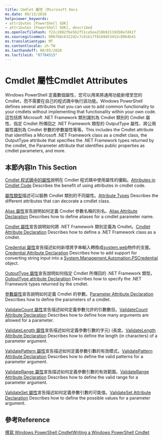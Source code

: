 ```yaml
---
title: Cmdlet 屬性 |Microsoft Docs
ms.date: 09/13/2016
helpviewer_keywords:
- attributes [PowerShell SDK]
- attributes [PowerShell SDK], described
ms.openlocfilehash: f22c2882fbe5b2f51ca5ea218b921192b0a7d41f
ms.sourcegitcommit: 0907b8c6322d2c7c61b17f8168d53452c8964b41
ms.translationtype: MT
ms.contentlocale: zh-TW
ms.lasthandoff: 08/05/2020
ms.locfileid: "87784515"
---
```

# <a name="cmdlet-attributes"></a><span data-ttu-id="c8bdd-102">Cmdlet 屬性</span><span class="sxs-lookup"><span data-stu-id="c8bdd-102">Cmdlet Attributes</span></span>

<span data-ttu-id="c8bdd-103">Windows PowerShell 定義數個屬性，您可以用來將通用功能新增至您的 Cmdlet，而不需要在自己的程式碼中執行該功能。</span><span class="sxs-lookup"><span data-stu-id="c8bdd-103">Windows PowerShell defines several attributes that you can use to add common functionality to your cmdlets without implementing that functionality within your own code.</span></span> <span data-ttu-id="c8bdd-104">這包括將 Microsoft .NET Framework 類別識別為 Cmdlet 類別的 Cmdlet 屬性、指定 Cmdlet 所傳回之 .NET Framework 類型的 OutputType 屬性、將公用屬性識別為 Cmdlet 參數的參數屬性等等。</span><span class="sxs-lookup"><span data-stu-id="c8bdd-104">This includes the Cmdlet attribute that identifies a Microsoft .NET Framework class as a cmdlet class, the OutputType attribute that specifies the .NET Framework types returned by the cmdlet, the Parameter attribute that identifies public properties as cmdlet parameters, and more.</span></span>

## <a name="in-this-section"></a><span data-ttu-id="c8bdd-105">本節內容</span><span class="sxs-lookup"><span data-stu-id="c8bdd-105">In This Section</span></span>

<span data-ttu-id="c8bdd-106">[Cmdlet 程式碼中的屬性](./attributes-in-cmdlet-code.md)說明在 Cmdlet 程式碼中使用屬性的優點。</span><span class="sxs-lookup"><span data-stu-id="c8bdd-106">[Attributes in Cmdlet Code](./attributes-in-cmdlet-code.md) Describes the benefit of using attributes in cmdlet code.</span></span>

<span data-ttu-id="c8bdd-107">[屬性類型](./attribute-types.md)描述可以裝飾 Cmdlet 類別的不同屬性。</span><span class="sxs-lookup"><span data-stu-id="c8bdd-107">[Attribute Types](./attribute-types.md) Describes the different attributes that can decorate a cmdlet class.</span></span>

<span data-ttu-id="c8bdd-108">[Alias 屬性](./alias-attribute-declaration.md)宣告說明如何定義 Cmdlet 參數名稱的別名。</span><span class="sxs-lookup"><span data-stu-id="c8bdd-108">[Alias Attribute Declaration](./alias-attribute-declaration.md) Describes how to define aliases for a cmdlet parameter name.</span></span>

<span data-ttu-id="c8bdd-109">[Cmdlet 屬性](./cmdlet-attribute-declaration.md)宣告說明如何將 .NET Framework 類別定義為 Cmdlet。</span><span class="sxs-lookup"><span data-stu-id="c8bdd-109">[Cmdlet Attribute Declaration](./cmdlet-attribute-declaration.md) Describes how to define a .NET Framework class as a cmdlet.</span></span>

<span data-ttu-id="c8bdd-110">[Credential 屬性](./credential-attribute-declaration.md)宣告描述如何新增將字串輸入轉換成[system.web](/dotnet/api/System.Management.Automation.PSCredential)物件的支援。</span><span class="sxs-lookup"><span data-stu-id="c8bdd-110">[Credential Attribute Declaration](./credential-attribute-declaration.md) Describes how to add support for converting string input into a [System.Management.Automation.PSCredential](/dotnet/api/System.Management.Automation.PSCredential) object.</span></span>

<span data-ttu-id="c8bdd-111">[OutputType 屬性](./outputtype-attribute-declaration.md)宣告說明如何指定 Cmdlet 所傳回的 .NET Framework 類型。</span><span class="sxs-lookup"><span data-stu-id="c8bdd-111">[OutputType attribute Declaration](./outputtype-attribute-declaration.md) Describes how to specify the .NET Framework types returned by the cmdlet.</span></span>

<span data-ttu-id="c8bdd-112">[參數屬性](./parameter-attribute-declaration.md)宣告說明如何定義 Cmdlet 的參數。</span><span class="sxs-lookup"><span data-stu-id="c8bdd-112">[Parameter Attribute Declaration](./parameter-attribute-declaration.md) Describes how to define the parameters of a cmdlet.</span></span>

<span data-ttu-id="c8bdd-113">[ValidateCount 屬性](./validatecount-attribute-declaration.md)宣告描述如何定義參數允許的引數數目。</span><span class="sxs-lookup"><span data-stu-id="c8bdd-113">[ValidateCount Attribute Declaration](./validatecount-attribute-declaration.md) Describes how to define how many arguments are allowed for a parameter.</span></span>

<span data-ttu-id="c8bdd-114">[ValidateLength 屬性](./validatelength-attribute-declaration.md)宣告描述如何定義參數引數的字元)  (長度。</span><span class="sxs-lookup"><span data-stu-id="c8bdd-114">[ValidateLength Attribute Declaration](./validatelength-attribute-declaration.md) Describes how to define the length (in characters) of a parameter argument.</span></span>

<span data-ttu-id="c8bdd-115">[ValidatePattern 屬性](./validatepattern-attribute-declaration.md)宣告描述如何定義參數引數的有效模式。</span><span class="sxs-lookup"><span data-stu-id="c8bdd-115">[ValidatePattern Attribute Declaration](./validatepattern-attribute-declaration.md) Describes how to define the valid patterns for a parameter argument.</span></span>

<span data-ttu-id="c8bdd-116">[ValidateRange 屬性](./validaterange-attribute-declaration.md)宣告描述如何定義參數引數的有效範圍。</span><span class="sxs-lookup"><span data-stu-id="c8bdd-116">[ValidateRange Attribute Declaration](./validaterange-attribute-declaration.md) Describes how to define the valid range for a parameter argument.</span></span>

<span data-ttu-id="c8bdd-117">[ValidateSet 屬性](./validateset-attribute-declaration.md)宣告描述如何定義參數引數的可能值。</span><span class="sxs-lookup"><span data-stu-id="c8bdd-117">[ValidateSet Attribute Declaration](./validateset-attribute-declaration.md) Describes how to define the possible values for a parameter argument.</span></span>

## <a name="reference"></a><span data-ttu-id="c8bdd-118">參考</span><span class="sxs-lookup"><span data-stu-id="c8bdd-118">Reference</span></span>

[<span data-ttu-id="c8bdd-119">撰寫 Windows PowerShell Cmdlet</span><span class="sxs-lookup"><span data-stu-id="c8bdd-119">Writing a Windows PowerShell Cmdlet</span></span>](./writing-a-windows-powershell-cmdlet.md)
